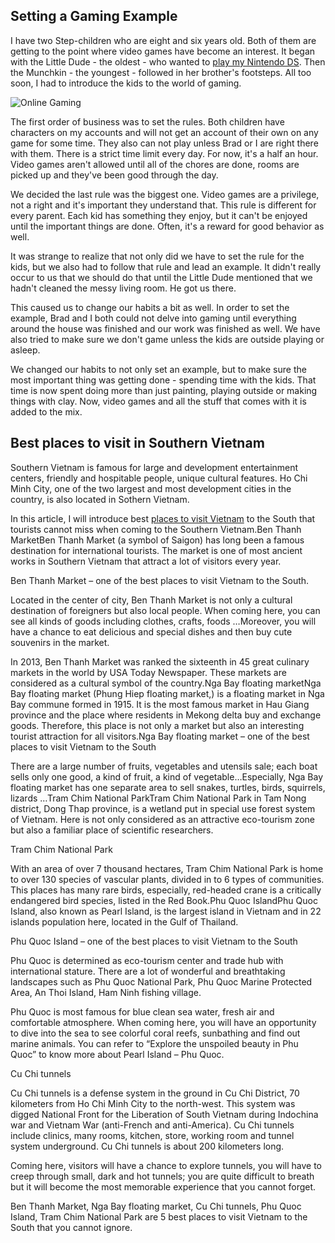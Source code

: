 **Setting a Gaming Example**
----------------------------
I have two Step-children who are eight and six years old. Both of them are getting to the point where video games have become an interest. It began with the Little Dude - the oldest - who wanted to [play my Nintendo DS](https://www.blogdeximi.com/). Then the Munchkin - the youngest - followed in her brother's footsteps. All too soon, I had to introduce the kids to the world of gaming.

![Online Gaming](https://www.gizbot.com/img/2016/08/video-gaming-shutterstock-288745394-10-1470814354.jpg)

The first order of business was to set the rules. Both children have characters on my accounts and will not get an account of their own on any game for some time. They also can not play unless Brad or I are right there with them. There is a strict time limit every day. For now, it's a half an hour. Video games aren't allowed until all of the chores are done, rooms are picked up and they've been good through the day.

We decided the last rule was the biggest one. Video games are a privilege, not a right and it's important they understand that. This rule is different for every parent. Each kid has something they enjoy, but it can't be enjoyed until the important things are done. Often, it's a reward for good behavior as well.

It was strange to realize that not only did we have to set the rule for the kids, but we also had to follow that rule and lead an example. It didn't really occur to us that we should do that until the Little Dude mentioned that we hadn't cleaned the messy living room. He got us there.

This caused us to change our habits a bit as well. In order to set the example, Brad and I both could not delve into gaming until everything around the house was finished and our work was finished as well. We have also tried to make sure we don't game unless the kids are outside playing or asleep.

We changed our habits to not only set an example, but to make sure the most important thing was getting done - spending time with the kids. That time is now spent doing more than just painting, playing outside or making things with clay. Now, video games and all the stuff that comes with it is added to the mix.

Best places to visit in Southern Vietnam
----------------------------------------

Southern Vietnam is famous for large and development entertainment centers, friendly and hospitable people, unique cultural features. Ho Chi Minh City, one of the two largest and most development cities in the country, is also located in Sothern Vietnam. 

In this article, I will introduce best [places to visit Vietnam](https://www.soarlegs.com/backpacking-vietnam/) to the South that tourists cannot miss when coming to the Southern Vietnam.Ben Thanh MarketBen Thanh Market (a symbol of Saigon) has long been a famous destination for international tourists. The market is one of most ancient works in Southern Vietnam that attract a lot of visitors every year.

Ben Thanh Market – one of the best places to visit Vietnam to the South.

Located in the center of city, Ben Thanh Market is not only a cultural destination of foreigners but also local people. When coming here, you can see all kinds of goods including clothes, crafts, foods …Moreover, you will have a chance to eat delicious and special dishes and then buy cute souvenirs in the market.

In 2013, Ben Thanh Market was ranked the sixteenth in 45 great culinary markets in the world by USA Today Newspaper. These markets are considered as a cultural symbol of the country.Nga Bay floating marketNga Bay floating market (Phung Hiep floating market,) is a floating market in Nga Bay commune formed in 1915. It is the most famous market in Hau Giang province and the place where residents in Mekong delta buy and exchange goods. Therefore, this place is not only a market but also an interesting tourist attraction for all visitors.Nga Bay floating market – one of the best places to visit Vietnam to the South

There are a large number of fruits, vegetables and utensils sale; each boat sells only one good, a kind of fruit, a kind of vegetable…Especially, Nga Bay floating market has one separate area to sell snakes, turtles, birds, squirrels, lizards …Tram Chim National ParkTram Chim National Park in Tam Nong district, Dong Thap province, is a wetland put in special use forest system of Vietnam. Here is not only considered as an attractive eco-tourism zone but also a familiar place of scientific researchers.

Tram Chim National Park

With an area of ​​over 7 thousand hectares, Tram Chim National Park is home to over 130 species of vascular plants, divided in to 6 types of communities. This places has many rare birds, especially, red-headed crane is a critically endangered bird species, listed in the Red Book.Phu Quoc IslandPhu Quoc Island, also known as Pearl Island, is the largest island in Vietnam and in 22 islands population here, located in the Gulf of Thailand.

Phu Quoc Island – one of the best places to visit Vietnam to the South

Phu Quoc is determined as eco-tourism center and trade hub with international stature. There are a lot of wonderful and breathtaking landscapes such as Phu Quoc National Park, Phu Quoc Marine Protected Area, An Thoi Island, Ham Ninh fishing village.

Phu Quoc is most famous for blue clean sea water, fresh air and comfortable atmosphere. When coming here, you will have an opportunity to dive into the sea to see colorful coral reefs, sunbathing and find out marine animals. You can refer to “Explore the unspoiled beauty in Phu Quoc” to know more about Pearl Island – Phu Quoc.

Cu Chi tunnels

Cu Chi tunnels is a defense system in the ground in Cu Chi District, 70 kilometers from Ho Chi Minh City to the north-west. This system was digged National Front for the Liberation of South Vietnam during Indochina war and Vietnam War (anti-French and anti-America). Cu Chi tunnels include clinics, many rooms, kitchen, store, working room and tunnel system underground. Cu Chi tunnels is about 200 kilometers long.

Coming here, visitors will have a chance to explore tunnels, you will have to creep through small, dark and hot tunnels; you are quite difficult to breath but it will become the most memorable experience that you cannot forget.

Ben Thanh Market, Nga Bay floating market, Cu Chi tunnels, Phu Quoc Island, Tram Chim National Park are 5 best places to visit Vietnam to the South that you cannot ignore. 
